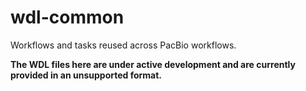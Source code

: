 # wdl-common

Workflows and tasks reused across PacBio workflows.

**The WDL files here are under active development and are currently provided in an unsupported format.**
